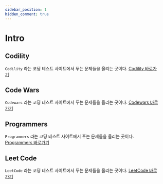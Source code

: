 ```yaml
---
sidebar_position: 1
hidden_comment: true
---
```


# Intro

## Codility

`Codility` 라는 코딩 테스트 사이트에서 푸는 문제들을 올리는 곳이다. [Codility 바로가기](https://app.codility.com/programmers)

## Code Wars

`Codewars` 라는 코딩 테스트 사이트에서 푸는 문제들을 올리는 곳이다. [Codewars 바로가기](https://www.codewars.com)

## Programmers

`Programmers` 라는 코딩 테스트 사이트에서 푸는 문제들을 올리는 곳이다. [Programmers 바로가기](https://programmers.co.kr)

## Leet Code

`LeetCode` 라는 코딩 테스트 사이트에서 푸는 문제들을 올리는 곳이다. [LeetCode 바로가기](https://leetcode.com)
